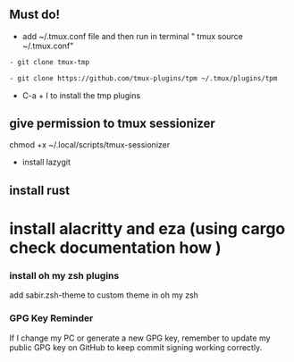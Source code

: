 ## Must do!

- add ~/.tmux.conf file and then run in terminal " tmux source ~/.tmux.conf"

```bash
- git clone tmux-tmp
```

```bash
- git clone https://github.com/tmux-plugins/tpm ~/.tmux/plugins/tpm
```

- C-a + I to install the tmp plugins

## give permission to tmux sessionizer

chmod +x ~/.local/scripts/tmux-sessionizer

- install lazygit

## install rust

# install alacritty and eza (using cargo check documentation how )

### install oh my zsh plugins

add sabir.zsh-theme to custom theme in oh my zsh

### GPG Key Reminder

If I change my PC or generate a new GPG key, remember to update my public GPG key on GitHub to keep commit signing working correctly.
